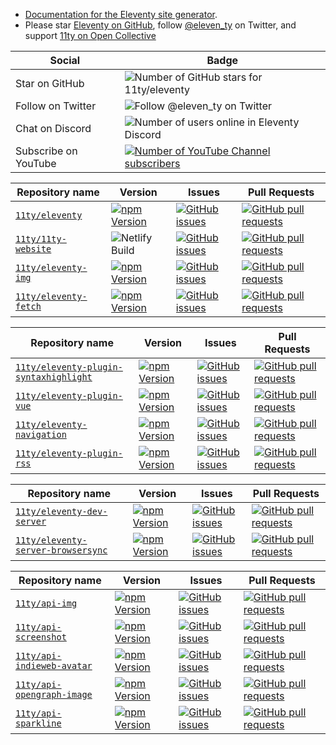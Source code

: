* [Documentation for the Eleventy site generator](https://www.11ty.dev/).
* Please star [Eleventy on GitHub](https://github.com/11ty/eleventy/), follow [@eleven_ty](https://twitter.com/eleven_ty) on Twitter, and support [11ty on Open Collective](https://opencollective.com/11ty)

| Social | Badge |
| --- | --- |
| Star on GitHub | ![Number of GitHub stars for 11ty/eleventy](https://img.shields.io/github/stars/11ty/eleventy?style=for-the-badge) |
| Follow on Twitter | ![Follow @eleven_ty on Twitter](https://img.shields.io/twitter/follow/eleven_ty?label=%40eleven_ty&style=for-the-badge) |
| Chat on Discord | ![Number of users online in Eleventy Discord](https://img.shields.io/discord/741017160297611315?style=for-the-badge) |
| Subscribe on YouTube | [![Number of YouTube Channel subscribers](https://img.shields.io/youtube/channel/subscribers/UCskGTioqrMBcw8pd14_334A?style=for-the-badge)](https://www.youtube.com/channel/UCskGTioqrMBcw8pd14_334A) |


| Repository name | Version | Issues | Pull Requests |
| --- | --- | --- | --- |
| [`11ty/eleventy`](https://github.com/11ty/eleventy) | [![npm Version](https://img.shields.io/npm/v/@11ty/eleventy.svg?style=for-the-badge)](https://www.npmjs.com/package/@11ty/eleventy) | [![GitHub issues](https://img.shields.io/github/issues/11ty/eleventy.svg?style=for-the-badge)](https://github.com/11ty/eleventy/issues) | [![GitHub pull requests](https://img.shields.io/github/issues-pr/11ty/eleventy.svg?style=for-the-badge)](https://github.com/11ty/eleventy/pulls) |
| [`11ty/11ty-website`](https://github.com/11ty/11ty-website) | ![Netlify Build](https://img.shields.io/netlify/f45cae6b-ce2d-47f1-9de7-a90a6e79ed4f?style=for-the-badge) | [![GitHub issues](https://img.shields.io/github/issues/11ty/11ty-website.svg?style=for-the-badge)](https://github.com/11ty/11ty-website/issues) | [![GitHub pull requests](https://img.shields.io/github/issues-pr/11ty/11ty-website.svg?style=for-the-badge)](https://github.com/11ty/11ty-website/pulls) |
| [`11ty/eleventy-img`](https://github.com/11ty/eleventy-img) | [![npm Version](https://img.shields.io/npm/v/@11ty/eleventy-img.svg?style=for-the-badge)](https://www.npmjs.com/package/@11ty/eleventy-img) | [![GitHub issues](https://img.shields.io/github/issues/11ty/eleventy-img.svg?style=for-the-badge)](https://github.com/11ty/eleventy-img/issues) | [![GitHub pull requests](https://img.shields.io/github/issues-pr/11ty/eleventy-img.svg?style=for-the-badge)](https://github.com/11ty/eleventy-img/pulls) |
| [`11ty/eleventy-fetch`](https://github.com/11ty/eleventy-fetch) | [![npm Version](https://img.shields.io/npm/v/@11ty/eleventy-fetch.svg?style=for-the-badge)](https://www.npmjs.com/package/@11ty/eleventy-fetch) | [![GitHub issues](https://img.shields.io/github/issues/11ty/eleventy-fetch.svg?style=for-the-badge)](https://github.com/11ty/eleventy-fetch/issues) | [![GitHub pull requests](https://img.shields.io/github/issues-pr/11ty/eleventy-fetch.svg?style=for-the-badge)](https://github.com/11ty/eleventy-fetch/pulls) |

| Repository name | Version | Issues | Pull Requests |
| --- | --- | --- | --- |
| [`11ty/eleventy-plugin-syntaxhighlight`](https://github.com/11ty/eleventy-plugin-syntaxhighlight) | [![npm Version](https://img.shields.io/npm/v/@11ty/eleventy-plugin-syntaxhighlight.svg?style=for-the-badge)](https://www.npmjs.com/package/@11ty/eleventy-plugin-syntaxhighlight) | [![GitHub issues](https://img.shields.io/github/issues/11ty/eleventy-plugin-syntaxhighlight.svg?style=for-the-badge)](https://github.com/11ty/eleventy-plugin-syntaxhighlight/issues) | [![GitHub pull requests](https://img.shields.io/github/issues-pr/11ty/eleventy-plugin-syntaxhighlight.svg?style=for-the-badge)](https://github.com/11ty/eleventy-plugin-syntaxhighlight/pulls) |
| [`11ty/eleventy-plugin-vue`](https://github.com/11ty/eleventy-plugin-vue) | [![npm Version](https://img.shields.io/npm/v/@11ty/eleventy-plugin-vue.svg?style=for-the-badge)](https://www.npmjs.com/package/@11ty/eleventy-plugin-vue) | [![GitHub issues](https://img.shields.io/github/issues/11ty/eleventy-plugin-vue.svg?style=for-the-badge)](https://github.com/11ty/eleventy-plugin-vue/issues) | [![GitHub pull requests](https://img.shields.io/github/issues-pr/11ty/eleventy-plugin-vue.svg?style=for-the-badge)](https://github.com/11ty/eleventy-plugin-vue/pulls) |
| [`11ty/eleventy-navigation`](https://github.com/11ty/eleventy-navigation) | [![npm Version](https://img.shields.io/npm/v/@11ty/eleventy-navigation.svg?style=for-the-badge)](https://www.npmjs.com/package/@11ty/eleventy-navigation) | [![GitHub issues](https://img.shields.io/github/issues/11ty/eleventy-navigation.svg?style=for-the-badge)](https://github.com/11ty/eleventy-navigation/issues) | [![GitHub pull requests](https://img.shields.io/github/issues-pr/11ty/eleventy-navigation.svg?style=for-the-badge)](https://github.com/11ty/eleventy-navigation/pulls) |
| [`11ty/eleventy-plugin-rss`](https://github.com/11ty/eleventy-plugin-rss) | [![npm Version](https://img.shields.io/npm/v/@11ty/eleventy-plugin-rss.svg?style=for-the-badge)](https://www.npmjs.com/package/@11ty/eleventy-plugin-rss) | [![GitHub issues](https://img.shields.io/github/issues/11ty/eleventy-plugin-rss.svg?style=for-the-badge)](https://github.com/11ty/eleventy-plugin-rss/issues) | [![GitHub pull requests](https://img.shields.io/github/issues-pr/11ty/eleventy-plugin-rss.svg?style=for-the-badge)](https://github.com/11ty/eleventy-plugin-rss/pulls) |

| Repository name | Version | Issues | Pull Requests |
| --- | --- | --- | --- |
| [`11ty/eleventy-dev-server`](https://github.com/11ty/eleventy-dev-server) | [![npm Version](https://img.shields.io/npm/v/@11ty/eleventy-dev-server.svg?style=for-the-badge)](https://www.npmjs.com/package/@11ty/eleventy-dev-server) | [![GitHub issues](https://img.shields.io/github/issues/11ty/eleventy-dev-server.svg?style=for-the-badge)](https://github.com/11ty/eleventy-dev-server/issues) | [![GitHub pull requests](https://img.shields.io/github/issues-pr/11ty/eleventy-dev-server.svg?style=for-the-badge)](https://github.com/11ty/eleventy-dev-server/pulls) |
| [`11ty/eleventy-server-browsersync`](https://github.com/11ty/eleventy-server-browsersync) | [![npm Version](https://img.shields.io/npm/v/@11ty/eleventy-server-browsersync.svg?style=for-the-badge)](https://www.npmjs.com/package/@11ty/eleventy-server-browsersync) | [![GitHub issues](https://img.shields.io/github/issues/11ty/eleventy-server-browsersync.svg?style=for-the-badge)](https://github.com/11ty/eleventy-server-browsersync/issues) | [![GitHub pull requests](https://img.shields.io/github/issues-pr/11ty/eleventy-server-browsersync.svg?style=for-the-badge)](https://github.com/11ty/eleventy-server-browsersync/pulls) |

| Repository name | Version | Issues | Pull Requests |
| --- | --- | --- | --- |
| [`11ty/api-img`](https://github.com/11ty/api-img) | [![npm Version](https://img.shields.io/npm/v/@11ty/api-img.svg?style=for-the-badge)](https://www.npmjs.com/package/@11ty/api-img) | [![GitHub issues](https://img.shields.io/github/issues/11ty/api-img.svg?style=for-the-badge)](https://github.com/11ty/api-img/issues) | [![GitHub pull requests](https://img.shields.io/github/issues-pr/11ty/api-img.svg?style=for-the-badge)](https://github.com/11ty/api-img/pulls) |
| [`11ty/api-screenshot`](https://github.com/11ty/api-screenshot) | [![npm Version](https://img.shields.io/npm/v/@11ty/api-screenshot.svg?style=for-the-badge)](https://www.npmjs.com/package/@11ty/api-screenshot) | [![GitHub issues](https://img.shields.io/github/issues/11ty/api-screenshot.svg?style=for-the-badge)](https://github.com/11ty/api-screenshot/issues) | [![GitHub pull requests](https://img.shields.io/github/issues-pr/11ty/api-screenshot.svg?style=for-the-badge)](https://github.com/11ty/api-screenshot/pulls) |
| [`11ty/api-indieweb-avatar`](https://github.com/11ty/api-indieweb-avatar) | [![npm Version](https://img.shields.io/npm/v/@11ty/api-indieweb-avatar.svg?style=for-the-badge)](https://www.npmjs.com/package/@11ty/api-indieweb-avatar) | [![GitHub issues](https://img.shields.io/github/issues/11ty/api-indieweb-avatar.svg?style=for-the-badge)](https://github.com/11ty/api-indieweb-avatar/issues) | [![GitHub pull requests](https://img.shields.io/github/issues-pr/11ty/api-indieweb-avatar.svg?style=for-the-badge)](https://github.com/11ty/api-indieweb-avatar/pulls) |
| [`11ty/api-opengraph-image`](https://github.com/11ty/api-opengraph-image) | [![npm Version](https://img.shields.io/npm/v/@11ty/api-opengraph-image.svg?style=for-the-badge)](https://www.npmjs.com/package/@11ty/api-opengraph-image) | [![GitHub issues](https://img.shields.io/github/issues/11ty/api-opengraph-image.svg?style=for-the-badge)](https://github.com/11ty/api-opengraph-image/issues) | [![GitHub pull requests](https://img.shields.io/github/issues-pr/11ty/api-opengraph-image.svg?style=for-the-badge)](https://github.com/11ty/api-opengraph-image/pulls) |
| [`11ty/api-sparkline`](https://github.com/11ty/api-sparkline) | [![npm Version](https://img.shields.io/npm/v/@11ty/api-sparkline.svg?style=for-the-badge)](https://www.npmjs.com/package/@11ty/api-sparkline) | [![GitHub issues](https://img.shields.io/github/issues/11ty/api-sparkline.svg?style=for-the-badge)](https://github.com/11ty/api-sparkline/issues) | [![GitHub pull requests](https://img.shields.io/github/issues-pr/11ty/api-sparkline.svg?style=for-the-badge)](https://github.com/11ty/api-sparkline/pulls) |

<!-- Badges https://shields.io/category/issue-tracking -->